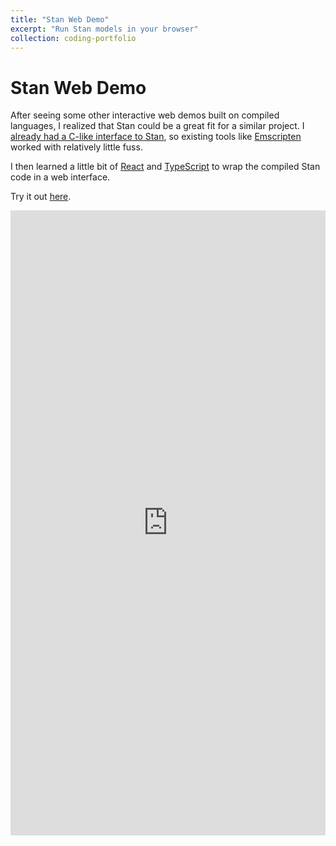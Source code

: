 ```yaml
---
title: "Stan Web Demo"
excerpt: "Run Stan models in your browser"
collection: coding-portfolio
---
```


# Stan Web Demo

After seeing some other interactive web demos built on compiled languages, I realized that
Stan could be a great fit for a similar project.
I [already had a C-like interface to Stan](https://github.com/WardBrian/tinystan),
so existing tools like [Emscripten](https://emscripten.org/) worked with relatively
little fuss.

I then learned a little bit of [React](https://reactjs.org/) and [TypeScript](https://www.typescriptlang.org/)
to wrap the compiled Stan code in a web interface.

Try it out [here](https://brianward.dev/stan-web-demo/).

<iframe width="100%" height="1000px" frameBorder="0" src="https://brianward.dev/stan-web-demo/">
If your browser does not support iframes, click the above link to view the demo.
</iframe>
